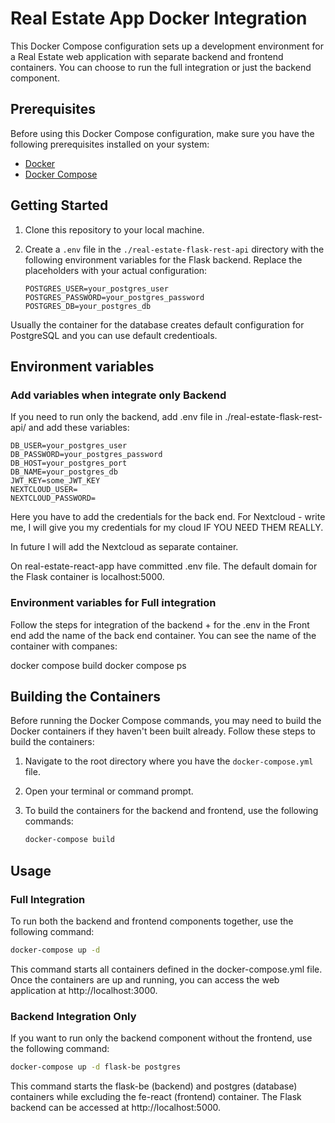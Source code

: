 # Real Estate App Docker Integration

This Docker Compose configuration sets up a development environment for a Real Estate web application with separate backend and frontend containers. You can choose to run the full integration or just the backend component.

## Prerequisites

Before using this Docker Compose configuration, make sure you have the following prerequisites installed on your system:

- [Docker](https://www.docker.com/)
- [Docker Compose](https://docs.docker.com/compose/)

## Getting Started

1. Clone this repository to your local machine.

2. Create a `.env` file in the `./real-estate-flask-rest-api` directory with the following environment variables for the Flask backend. Replace the placeholders with your actual configuration:

   ```env
   POSTGRES_USER=your_postgres_user
   POSTGRES_PASSWORD=your_postgres_password
   POSTGRES_DB=your_postgres_db
   ```

Usually the container for the database creates default configuration for PostgreSQL and you can use default credentioals.

## Environment variables

### Add variables when integrate only Backend

If you need to run only the backend, add .env file in ./real-estate-flask-rest-api/ and add these variables:

```env
DB_USER=your_postgres_user
DB_PASSWORD=your_postgres_password
DB_HOST=your_postgres_port
DB_NAME=your_postgres_db
JWT_KEY=some_JWT_KEY
NEXTCLOUD_USER=
NEXTCLOUD_PASSWORD=
```

Here you have to add the credentials for the back end. For Nextcloud - write me, I will give you my credentials for my cloud IF YOU NEED THEM REALLY.

In future I will add the Nextcloud as separate container.

On real-estate-react-app have committed .env file. The default domain for the Flask container is localhost:5000.

### Environment variables for Full integration

Follow the steps for integration of the backend + for the .env in the Front end add the name of the back end container.
You can see the name of the container with companes:

docker compose build
docker compose ps

## Building the Containers

Before running the Docker Compose commands, you may need to build the Docker containers if they haven't been built already. Follow these steps to build the containers:

1. Navigate to the root directory where you have the `docker-compose.yml` file.

2. Open your terminal or command prompt.

3. To build the containers for the backend and frontend, use the following commands:

   ```bash
   docker-compose build
    ```

## Usage

### Full Integration

To run both the backend and frontend components together, use the following command:

```bash
docker-compose up -d
```

This command starts all containers defined in the docker-compose.yml file. Once the containers are up and running, you can access the web application at http://localhost:3000.

### Backend Integration Only

If you want to run only the backend component without the frontend, use the following command:

```bash
docker-compose up -d flask-be postgres
```

This command starts the flask-be (backend) and postgres (database) containers while excluding the fe-react (frontend) container. The Flask backend can be accessed at http://localhost:5000.